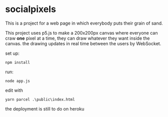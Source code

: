 # socialpixels
This is a project for a web page in which everybody puts their grain of sand.

This project uses p5.js to make a 200x200px canvas where everyone can craw **one** pixel at a time, they can draw whatever they want inside the canvas. the drawing updates in real time between the users by WebSocket.

set up:
```
npm install
```

run:
```
node app.js
```

edit with
```
yarn parcel .\public\index.html
```

the deployment is still to do on heroku

